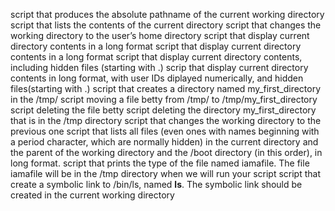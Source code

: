 script that produces the absolute pathname of the current working directory
script that lists the contents of the current directory
script that changes the working directory to the user’s home directory
script that display current directory contents in a long format
script that display current directory contents in a long format
script that display current directory contents, including hidden files (starting with .)
scrip that display current directory contents in long format, with user IDs diplayed numerically, and hidden files(starting with .)
script that creates a directory named my_first_directory in the /tmp/
script moving a file betty from /tmp/ to /tmp/my_first_directory
script deleting the file betty
script deleting the directory my_first_directory that is in the /tmp directory
script that changes the working directory to the previous one
script that lists all files (even ones with names beginning with a period character, which are normally hidden) in the current directory and the parent of the working directory and the /boot directory (in this order), in long format.
script that prints the type of the file named iamafile. The file iamafile will be in the /tmp directory when we will run your script
script that create a symbolic link to /bin/ls, named __ls__. The symbolic link should be created in the current working directory
